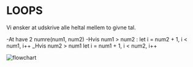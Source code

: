# LOOPS
Vi ønsker at udskrive alle heltal mellem to givne tal.

-At have 2 numre(num1, num2)
-Hvis num1 > num2 : 
	let i = num2 + 1, i < num1, i++
_Hvis num2 > num1 
	let i = num1 + 1, i < num2, i++

![flowchart](https://user-images.githubusercontent.com/98467803/194303599-f0f0f2f4-cacd-4917-951b-9a987521183c.jpg)

